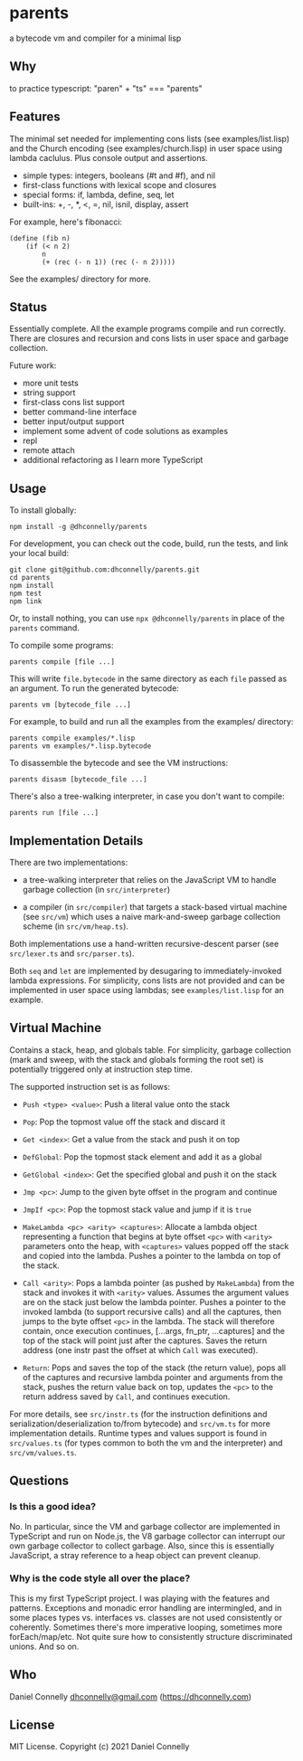 # parents

a bytecode vm and compiler for a minimal lisp

## Why

to practice typescript: "paren" + "ts" === "parents"

## Features

The minimal set needed for implementing cons lists (see examples/list.lisp) and
the Church encoding (see examples/church.lisp) in user space using lambda
caclulus. Plus console output and assertions.

-   simple types: integers, booleans (#t and #f), and nil
-   first-class functions with lexical scope and closures
-   special forms: if, lambda, define, seq, let
-   built-ins: +, -, \*, <, =, nil, isnil, display, assert

For example, here's fibonacci:

    (define (fib n)
        (if (< n 2)
            n
            (+ (rec (- n 1)) (rec (- n 2)))))

See the examples/ directory for more.

## Status

Essentially complete. All the example programs compile and run correctly. There
are closures and recursion and cons lists in user space and garbage collection.

Future work:

-   more unit tests
-   string support
-   first-class cons list support
-   better command-line interface
-   better input/output support
-   implement some advent of code solutions as examples
-   repl
-   remote attach
-   additional refactoring as I learn more TypeScript

## Usage

To install globally:

    npm install -g @dhconnelly/parents

For development, you can check out the code, build, run the tests, and link your
local build:

    git clone git@github.com:dhconnelly/parents.git
    cd parents
    npm install
    npm test
    npm link

Or, to install nothing, you can use `npx @dhconnelly/parents` in place of
the `parents` command.

To compile some programs:

    parents compile [file ...]

This will write `file.bytecode` in the same directory as each `file` passed as
an argument. To run the generated bytecode:

    parents vm [bytecode_file ...]

For example, to build and run all the examples from the examples/ directory:

    parents compile examples/*.lisp
    parents vm examples/*.lisp.bytecode

To disassemble the bytecode and see the VM instructions:

    parents disasm [bytecode_file ...]

There's also a tree-walking interpreter, in case you don't want to compile:

    parents run [file ...]

## Implementation Details

There are two implementations:

-   a tree-walking interpreter that relies on the JavaScript VM to handle
    garbage collection (in `src/interpreter`)

-   a compiler (in `src/compiler`) that targets a stack-based virtual machine
    (see `src/vm`) which uses a naive mark-and-sweep garbage collection scheme
    (in `src/vm/heap.ts`).

Both implementations use a hand-written recursive-descent parser (see
`src/lexer.ts` and `src/parser.ts`).

Both `seq` and `let` are implemented by desugaring to immediately-invoked
lambda expressions. For simplicity, cons lists are not provided and can be
implemented in user space using lambdas; see `examples/list.lisp` for an
example.

## Virtual Machine

Contains a stack, heap, and globals table. For simplicity, garbage collection
(mark and sweep, with the stack and globals forming the root set) is potentially
triggered only at instruction step time.

The supported instruction set is as follows:

-   `Push <type> <value>`: Push a literal value onto the stack
-   `Pop`: Pop the topmost value off the stack and discard it
-   `Get <index>`: Get a value from the stack and push it on top
-   `DefGlobal`: Pop the topmost stack element and add it as a global
-   `GetGlobal <index>`: Get the specified global and push it on the stack
-   `Jmp <pc>`: Jump to the given byte offset in the program and continue
-   `JmpIf <pc>`: Pop the topmost stack value and jump if it is `true`

-   `MakeLambda <pc> <arity> <captures>`: Allocate a lambda object representing
    a function that begins at byte offset `<pc>` with `<arity>` parameters onto
    the heap, with `<captures>` values popped off the stack and copied into the
    lambda. Pushes a pointer to the lambda on top of the stack.

-   `Call <arity>`: Pops a lambda pointer (as pushed by `MakeLambda`) from the
    stack and invokes it with `<arity>` values. Assumes the argument values are
    on the stack just below the lambda pointer. Pushes a pointer to the invoked
    lambda (to support recursive calls) and all the captures, then jumps to the
    byte offset `<pc>` in the lambda. The stack will therefore contain, once
    execution continues, [...args, fn_ptr, ...captures] and the top of the stack
    will point just after the captures. Saves the return address (one instr
    past the offset at which `Call` was executed).

-   `Return`: Pops and saves the top of the stack (the return value), pops all
    of the captures and recursive lambda pointer and arguments from the stack,
    pushes the return value back on top, updates the `<pc>` to the return
    address saved by `Call`, and continues execution.

For more details, see `src/instr.ts` (for the instruction definitions and
serialization/deserialization to/from bytecode) and `src/vm.ts` for more
implementation details. Runtime types and values support is found in
`src/values.ts` (for types common to both the vm and the interpreter) and
`src/vm/values.ts`.

## Questions

### Is this a good idea?

No. In particular, since the VM and garbage collector are implemented in
TypeScript and run on Node.js, the V8 garbage collector can interrupt our own
garbage collector to collect garbage. Also, since this is essentially
JavaScript, a stray reference to a heap object can prevent cleanup.

### Why is the code style all over the place?

This is my first TypeScript project. I was playing with the features and
patterns. Exceptions and monadic error handling are intermingled, and in some
places types vs. interfaces vs. classes are not used consistently or coherently.
Sometimes there's more imperative looping, sometimes more forEach/map/etc. Not
quite sure how to consistently structure discriminated unions. And so on.

## Who

Daniel Connelly <dhconnelly@gmail.com> (https://dhconnelly.com)

## License

MIT License. Copyright (c) 2021 Daniel Connelly
